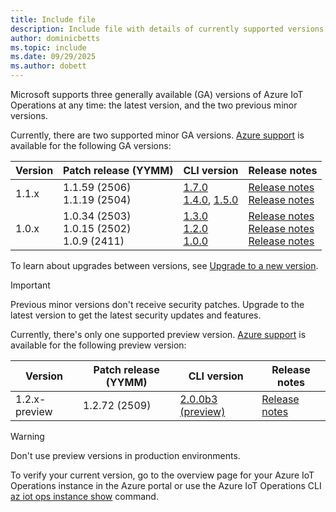 ```yaml
---
title: Include file
description: Include file with details of currently supported versions
author: dominicbetts
ms.topic: include
ms.date: 09/29/2025
ms.author: dobett
---
```


Microsoft supports three generally available (GA) versions of Azure IoT Operations at any time: the latest version, and the two previous minor versions.

Currently, there are two supported minor GA versions. [Azure support](https://azure.microsoft.com/support/plans) is available for the following GA versions:

| Version | Patch release (YYMM) | CLI version | Release notes |
|---------|---------------|-------------|---------------|
| 1.1.x   | 1.1.59 (2506)<br/>1.1.19 (2504) | [1.7.0](https://github.com/Azure/azure-iot-ops-cli-extension/releases/tag/v1.7.0)<br/>[1.4.0](https://github.com/Azure/azure-iot-ops-cli-extension/releases/tag/v1.4.0), [1.5.0](https://github.com/Azure/azure-iot-ops-cli-extension/releases/tag/v1.5.0)     | [Release notes](https://github.com/Azure/azure-iot-operations/releases/tag/v1.1.59)</br>[Release notes](https://github.com/Azure/azure-iot-operations/releases/tag/v1.1.19) |
| 1.0.x   | 1.0.34 (2503)<br/>1.0.15 (2502)<br/>1.0.9 (2411)  | [1.3.0](https://github.com/Azure/azure-iot-ops-cli-extension/releases/tag/v1.3.0)<br/>[1.2.0](https://github.com/Azure/azure-iot-ops-cli-extension/releases/tag/v1.2.0)<br/>[1.0.0](https://github.com/Azure/azure-iot-ops-cli-extension/releases/tag/v1.0.0)       | [Release notes](https://github.com/Azure/azure-iot-operations/releases/tag/v1.0.34)<br/>[Release notes](https://github.com/Azure/azure-iot-operations/releases/tag/v1.0.15)<br/>[Release notes](https://github.com/Azure/azure-iot-operations/releases/tag/v1.0.9) |

To learn about upgrades between versions, see [Upgrade to a new version](../deploy-iot-ops/howto-upgrade.md).

> [!IMPORTANT]
> Previous minor versions don't receive security patches. Upgrade to the latest version to get the latest security updates and features.

Currently, there's only one supported preview version. [Azure support](https://azure.microsoft.com/support/plans) is  available for the following preview version:

| Version         | Patch release (YYMM) | CLI version         | Release notes |
|-----------------|---------------|---------------------|---------------|
| 1.2.x-preview   | 1.2.72 (2509) | [2.0.0b3 (preview)](https://github.com/Azure/azure-iot-ops-cli-extension/releases/tag/v2.0.0b3)   | [Release notes](https://github.com/Azure/azure-iot-operations/releases/tag/v1.2.72) |

> [!WARNING]
> Don't use preview versions in production environments.

To verify your current version, go to the overview page for your Azure IoT Operations instance in the Azure portal or use the Azure IoT Operations CLI [az iot ops instance show](/cli/azure/iot/ops#az-iot-ops-show) command.
